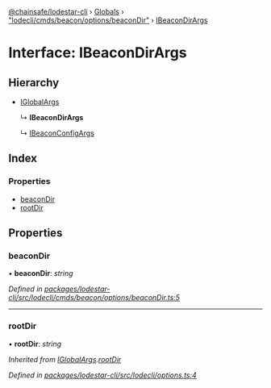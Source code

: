 [@chainsafe/lodestar-cli](../README.md) › [Globals](../globals.md) › ["lodecli/cmds/beacon/options/beaconDir"](../modules/_lodecli_cmds_beacon_options_beacondir_.md) › [IBeaconDirArgs](_lodecli_cmds_beacon_options_beacondir_.ibeacondirargs.md)

# Interface: IBeaconDirArgs

## Hierarchy

* [IGlobalArgs](_lodecli_options_.iglobalargs.md)

  ↳ **IBeaconDirArgs**

  ↳ [IBeaconConfigArgs](_lodecli_cmds_beacon_options_beaconconfig_.ibeaconconfigargs.md)

## Index

### Properties

* [beaconDir](_lodecli_cmds_beacon_options_beacondir_.ibeacondirargs.md#beacondir)
* [rootDir](_lodecli_cmds_beacon_options_beacondir_.ibeacondirargs.md#rootdir)

## Properties

###  beaconDir

• **beaconDir**: *string*

*Defined in [packages/lodestar-cli/src/lodecli/cmds/beacon/options/beaconDir.ts:5](https://github.com/ChainSafe/lodestar/blob/a092bb827/packages/lodestar-cli/src/lodecli/cmds/beacon/options/beaconDir.ts#L5)*

___

###  rootDir

• **rootDir**: *string*

*Inherited from [IGlobalArgs](_lodecli_options_.iglobalargs.md).[rootDir](_lodecli_options_.iglobalargs.md#rootdir)*

*Defined in [packages/lodestar-cli/src/lodecli/options.ts:4](https://github.com/ChainSafe/lodestar/blob/a092bb827/packages/lodestar-cli/src/lodecli/options.ts#L4)*

